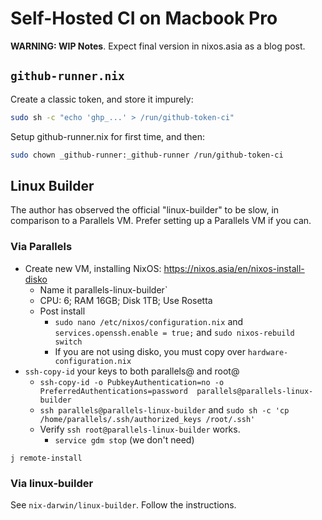 
# Self-Hosted CI on Macbook Pro

**WARNING: WIP Notes**. Expect final version in nixos.asia as a blog post.

## `github-runner.nix`

Create a classic token, and store it impurely:

```sh
sudo sh -c "echo 'ghp_...' > /run/github-token-ci"
```

Setup github-runner.nix for first time, and then:

```sh
sudo chown _github-runner:_github-runner /run/github-token-ci
```

## Linux Builder

The author has observed the official "linux-builder" to be slow, in comparison to a Parallels VM. Prefer setting up a Parallels VM if you can.

### Via Parallels

- Create new VM, installing NixOS: https://nixos.asia/en/nixos-install-disko
    - Name it parallels-linux-builder`
    - CPU: 6; RAM 16GB; Disk 1TB; Use Rosetta
    - Post install
        - `sudo nano /etc/nixos/configuration.nix` and `services.openssh.enable = true;` and `sudo nixos-rebuild switch`
        - If you are not using disko, you must copy over `hardware-configuration.nix`
- `ssh-copy-id` your keys to both parallels@ and root@
    - `ssh-copy-id -o PubkeyAuthentication=no -o PreferredAuthentications=password  parallels@parallels-linux-builder`
    - `ssh parallels@parallels-linux-builder` and `sudo sh -c 'cp /home/parallels/.ssh/authorized_keys /root/.ssh'`
    - Verify `ssh root@parallels-linux-builder` works.
        - `service gdm stop` (we don't need)

```
j remote-install
```

### Via linux-builder

See `nix-darwin/linux-builder`. Follow the instructions.